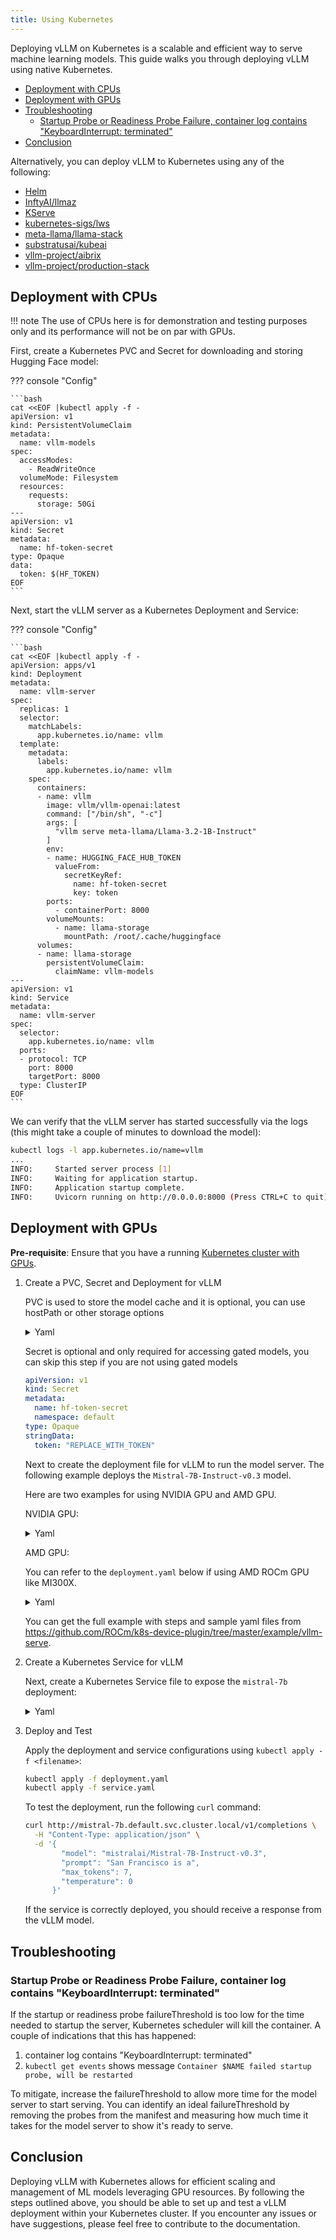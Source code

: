```yaml
---
title: Using Kubernetes
---
```


Deploying vLLM on Kubernetes is a scalable and efficient way to serve machine learning models. This guide walks you through deploying vLLM using native Kubernetes.

- [Deployment with CPUs](#deployment-with-cpus)
- [Deployment with GPUs](#deployment-with-gpus)
- [Troubleshooting](#troubleshooting)
  - [Startup Probe or Readiness Probe Failure, container log contains "KeyboardInterrupt: terminated"](#startup-probe-or-readiness-probe-failure-container-log-contains-keyboardinterrupt-terminated)
- [Conclusion](#conclusion)

Alternatively, you can deploy vLLM to Kubernetes using any of the following:

- [Helm](frameworks/helm.md)
- [InftyAI/llmaz](integrations/llmaz.md)
- [KServe](integrations/kserve.md)
- [kubernetes-sigs/lws](frameworks/lws.md)
- [meta-llama/llama-stack](integrations/llamastack.md)
- [substratusai/kubeai](integrations/kubeai.md)
- [vllm-project/aibrix](https://github.com/vllm-project/aibrix)
- [vllm-project/production-stack](integrations/production-stack.md)

## Deployment with CPUs

!!! note
    The use of CPUs here is for demonstration and testing purposes only and its performance will not be on par with GPUs.

First, create a Kubernetes PVC and Secret for downloading and storing Hugging Face model:

??? console "Config"

    ```bash
    cat <<EOF |kubectl apply -f -
    apiVersion: v1
    kind: PersistentVolumeClaim
    metadata:
      name: vllm-models
    spec:
      accessModes:
        - ReadWriteOnce
      volumeMode: Filesystem
      resources:
        requests:
          storage: 50Gi
    ---
    apiVersion: v1
    kind: Secret
    metadata:
      name: hf-token-secret
    type: Opaque
    data:
      token: $(HF_TOKEN)
    EOF
    ```

Next, start the vLLM server as a Kubernetes Deployment and Service:

??? console "Config"

    ```bash
    cat <<EOF |kubectl apply -f -
    apiVersion: apps/v1
    kind: Deployment
    metadata:
      name: vllm-server
    spec:
      replicas: 1
      selector:
        matchLabels:
          app.kubernetes.io/name: vllm
      template:
        metadata:
          labels:
            app.kubernetes.io/name: vllm
        spec:
          containers:
          - name: vllm
            image: vllm/vllm-openai:latest
            command: ["/bin/sh", "-c"]
            args: [
              "vllm serve meta-llama/Llama-3.2-1B-Instruct"
            ]
            env:
            - name: HUGGING_FACE_HUB_TOKEN
              valueFrom:
                secretKeyRef:
                  name: hf-token-secret
                  key: token
            ports:
              - containerPort: 8000
            volumeMounts:
              - name: llama-storage
                mountPath: /root/.cache/huggingface
          volumes:
          - name: llama-storage
            persistentVolumeClaim:
              claimName: vllm-models
    ---
    apiVersion: v1
    kind: Service
    metadata:
      name: vllm-server
    spec:
      selector:
        app.kubernetes.io/name: vllm
      ports:
      - protocol: TCP
        port: 8000
        targetPort: 8000
      type: ClusterIP
    EOF
    ```

We can verify that the vLLM server has started successfully via the logs (this might take a couple of minutes to download the model):

```bash
kubectl logs -l app.kubernetes.io/name=vllm
...
INFO:     Started server process [1]
INFO:     Waiting for application startup.
INFO:     Application startup complete.
INFO:     Uvicorn running on http://0.0.0.0:8000 (Press CTRL+C to quit)
```

## Deployment with GPUs

**Pre-requisite**: Ensure that you have a running [Kubernetes cluster with GPUs](https://kubernetes.io/docs/tasks/manage-gpus/scheduling-gpus/).

1. Create a PVC, Secret and Deployment for vLLM

      PVC is used to store the model cache and it is optional, you can use hostPath or other storage options

      <details>
      <summary>Yaml</summary>

      ```yaml
      apiVersion: v1
      kind: PersistentVolumeClaim
      metadata:
        name: mistral-7b
        namespace: default
      spec:
        accessModes:
        - ReadWriteOnce
        resources:
          requests:
            storage: 50Gi
        storageClassName: default
        volumeMode: Filesystem
      ```

      </details>

      Secret is optional and only required for accessing gated models, you can skip this step if you are not using gated models

      ```yaml
      apiVersion: v1
      kind: Secret
      metadata:
        name: hf-token-secret
        namespace: default
      type: Opaque
      stringData:
        token: "REPLACE_WITH_TOKEN"
      ```
  
      Next to create the deployment file for vLLM to run the model server. The following example deploys the `Mistral-7B-Instruct-v0.3` model.

      Here are two examples for using NVIDIA GPU and AMD GPU.

      NVIDIA GPU:

      <details>
      <summary>Yaml</summary>

      ```yaml
      apiVersion: apps/v1
      kind: Deployment
      metadata:
        name: mistral-7b
        namespace: default
        labels:
          app: mistral-7b
      spec:
        replicas: 1
        selector:
          matchLabels:
            app: mistral-7b
        template:
          metadata:
            labels:
              app: mistral-7b
          spec:
            volumes:
            - name: cache-volume
              persistentVolumeClaim:
                claimName: mistral-7b
            # vLLM needs to access the host's shared memory for tensor parallel inference.
            - name: shm
              emptyDir:
                medium: Memory
                sizeLimit: "2Gi"
            containers:
            - name: mistral-7b
              image: vllm/vllm-openai:latest
              command: ["/bin/sh", "-c"]
              args: [
                "vllm serve mistralai/Mistral-7B-Instruct-v0.3 --trust-remote-code --enable-chunked-prefill --max_num_batched_tokens 1024"
              ]
              env:
              - name: HUGGING_FACE_HUB_TOKEN
                valueFrom:
                  secretKeyRef:
                    name: hf-token-secret
                    key: token
              ports:
              - containerPort: 8000
              resources:
                limits:
                  cpu: "10"
                  memory: 20G
                  nvidia.com/gpu: "1"
                requests:
                  cpu: "2"
                  memory: 6G
                  nvidia.com/gpu: "1"
              volumeMounts:
              - mountPath: /root/.cache/huggingface
                name: cache-volume
              - name: shm
                mountPath: /dev/shm
              livenessProbe:
                httpGet:
                  path: /health
                  port: 8000
                initialDelaySeconds: 60
                periodSeconds: 10
              readinessProbe:
                httpGet:
                  path: /health
                  port: 8000
                initialDelaySeconds: 60
                periodSeconds: 5
      ```

      </details>

      AMD GPU:

      You can refer to the `deployment.yaml` below if using AMD ROCm GPU like MI300X.

      <details>
      <summary>Yaml</summary>

      ```yaml
      apiVersion: apps/v1
      kind: Deployment
      metadata:
        name: mistral-7b
        namespace: default
        labels:
          app: mistral-7b
      spec:
        replicas: 1
        selector:
          matchLabels:
            app: mistral-7b
        template:
          metadata:
            labels:
              app: mistral-7b
          spec:
            volumes:
            # PVC
            - name: cache-volume
              persistentVolumeClaim:
                claimName: mistral-7b
            # vLLM needs to access the host's shared memory for tensor parallel inference.
            - name: shm
              emptyDir:
                medium: Memory
                sizeLimit: "8Gi"
            hostNetwork: true
            hostIPC: true
            containers:
            - name: mistral-7b
              image: rocm/vllm:rocm6.2_mi300_ubuntu20.04_py3.9_vllm_0.6.4
              securityContext:
                seccompProfile:
                  type: Unconfined
                runAsGroup: 44
                capabilities:
                  add:
                  - SYS_PTRACE
              command: ["/bin/sh", "-c"]
              args: [
                "vllm serve mistralai/Mistral-7B-v0.3 --port 8000 --trust-remote-code --enable-chunked-prefill --max_num_batched_tokens 1024"
              ]
              env:
              - name: HUGGING_FACE_HUB_TOKEN
                valueFrom:
                  secretKeyRef:
                    name: hf-token-secret
                    key: token
              ports:
              - containerPort: 8000
              resources:
                limits:
                  cpu: "10"
                  memory: 20G
                  amd.com/gpu: "1"
                requests:
                  cpu: "6"
                  memory: 6G
                  amd.com/gpu: "1"
              volumeMounts:
              - name: cache-volume
                mountPath: /root/.cache/huggingface
              - name: shm
                mountPath: /dev/shm
      ```

      </details>

      You can get the full example with steps and sample yaml files from <https://github.com/ROCm/k8s-device-plugin/tree/master/example/vllm-serve>.

2. Create a Kubernetes Service for vLLM

      Next, create a Kubernetes Service file to expose the `mistral-7b` deployment:

      <details>
      <summary>Yaml</summary>

      ```yaml
      apiVersion: v1
      kind: Service
      metadata:
        name: mistral-7b
        namespace: default
      spec:
        ports:
        - name: http-mistral-7b
          port: 80
          protocol: TCP
          targetPort: 8000
        # The label selector should match the deployment labels & it is useful for prefix caching feature
        selector:
          app: mistral-7b
        sessionAffinity: None
        type: ClusterIP
      ```

      </details>

3. Deploy and Test

      Apply the deployment and service configurations using `kubectl apply -f <filename>`:

      ```bash
      kubectl apply -f deployment.yaml
      kubectl apply -f service.yaml
      ```

      To test the deployment, run the following `curl` command:

      ```bash
      curl http://mistral-7b.default.svc.cluster.local/v1/completions \
        -H "Content-Type: application/json" \
        -d '{
              "model": "mistralai/Mistral-7B-Instruct-v0.3",
              "prompt": "San Francisco is a",
              "max_tokens": 7,
              "temperature": 0
            }'
      ```

      If the service is correctly deployed, you should receive a response from the vLLM model.

## Troubleshooting

### Startup Probe or Readiness Probe Failure, container log contains "KeyboardInterrupt: terminated"

If the startup or readiness probe failureThreshold is too low for the time needed to startup the server, Kubernetes scheduler will kill the container. A couple of indications that this has happened:

1. container log contains "KeyboardInterrupt: terminated"
2. `kubectl get events` shows message `Container $NAME failed startup probe, will be restarted`

To mitigate, increase the failureThreshold to allow more time for the model server to start serving. You can identify an ideal failureThreshold by removing the probes from the manifest and measuring how much time it takes for the model server to show it's ready to serve.

## Conclusion

Deploying vLLM with Kubernetes allows for efficient scaling and management of ML models leveraging GPU resources. By following the steps outlined above, you should be able to set up and test a vLLM deployment within your Kubernetes cluster. If you encounter any issues or have suggestions, please feel free to contribute to the documentation.
